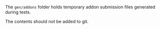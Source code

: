 The `gen/addons` folder holds temporary addon submission files generated during tests.

The contents should not be added to git.
